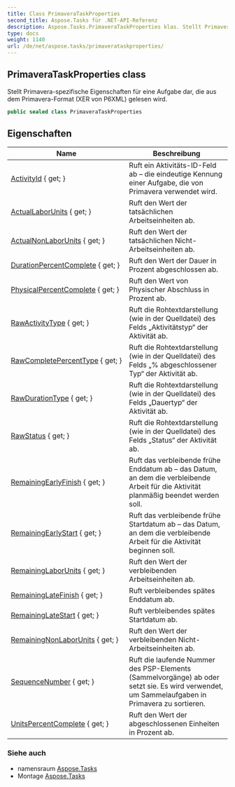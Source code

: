 ```yaml
---
title: Class PrimaveraTaskProperties
second_title: Aspose.Tasks für .NET-API-Referenz
description: Aspose.Tasks.PrimaveraTaskProperties klas. Stellt Primaveraspezifische Eigenschaften für eine Aufgabe dar die aus dem PrimaveraFormat XER von P6XML gelesen wird.
type: docs
weight: 1140
url: /de/net/aspose.tasks/primaverataskproperties/
---
```

## PrimaveraTaskProperties class

Stellt Primavera-spezifische Eigenschaften für eine Aufgabe dar, die aus dem Primavera-Format (XER von P6XML) gelesen wird.

```csharp
public sealed class PrimaveraTaskProperties
```

## Eigenschaften

| Name | Beschreibung |
| --- | --- |
| [ActivityId](../../aspose.tasks/primaverataskproperties/activityid/) { get; } | Ruft ein Aktivitäts-ID-Feld ab – die eindeutige Kennung einer Aufgabe, die von Primavera verwendet wird. |
| [ActualLaborUnits](../../aspose.tasks/primaverataskproperties/actuallaborunits/) { get; } | Ruft den Wert der tatsächlichen Arbeitseinheiten ab. |
| [ActualNonLaborUnits](../../aspose.tasks/primaverataskproperties/actualnonlaborunits/) { get; } | Ruft den Wert der tatsächlichen Nicht-Arbeitseinheiten ab. |
| [DurationPercentComplete](../../aspose.tasks/primaverataskproperties/durationpercentcomplete/) { get; } | Ruft den Wert der Dauer in Prozent abgeschlossen ab. |
| [PhysicalPercentComplete](../../aspose.tasks/primaverataskproperties/physicalpercentcomplete/) { get; } | Ruft den Wert von Physischer Abschluss in Prozent ab. |
| [RawActivityType](../../aspose.tasks/primaverataskproperties/rawactivitytype/) { get; } | Ruft die Rohtextdarstellung (wie in der Quelldatei) des Felds „Aktivitätstyp“ der Aktivität ab. |
| [RawCompletePercentType](../../aspose.tasks/primaverataskproperties/rawcompletepercenttype/) { get; } | Ruft die Rohtextdarstellung (wie in der Quelldatei) des Felds „% abgeschlossener Typ“ der Aktivität ab. |
| [RawDurationType](../../aspose.tasks/primaverataskproperties/rawdurationtype/) { get; } | Ruft die Rohtextdarstellung (wie in der Quelldatei) des Felds „Dauertyp“ der Aktivität ab. |
| [RawStatus](../../aspose.tasks/primaverataskproperties/rawstatus/) { get; } | Ruft die Rohtextdarstellung (wie in der Quelldatei) des Felds „Status“ der Aktivität ab. |
| [RemainingEarlyFinish](../../aspose.tasks/primaverataskproperties/remainingearlyfinish/) { get; } | Ruft das verbleibende frühe Enddatum ab – das Datum, an dem die verbleibende Arbeit für die Aktivität planmäßig beendet werden soll. |
| [RemainingEarlyStart](../../aspose.tasks/primaverataskproperties/remainingearlystart/) { get; } | Ruft das verbleibende frühe Startdatum ab – das Datum, an dem die verbleibende Arbeit für die Aktivität beginnen soll. |
| [RemainingLaborUnits](../../aspose.tasks/primaverataskproperties/remaininglaborunits/) { get; } | Ruft den Wert der verbleibenden Arbeitseinheiten ab. |
| [RemainingLateFinish](../../aspose.tasks/primaverataskproperties/remaininglatefinish/) { get; } | Ruft verbleibendes spätes Enddatum ab. |
| [RemainingLateStart](../../aspose.tasks/primaverataskproperties/remaininglatestart/) { get; } | Ruft verbleibendes spätes Startdatum ab. |
| [RemainingNonLaborUnits](../../aspose.tasks/primaverataskproperties/remainingnonlaborunits/) { get; } | Ruft den Wert der verbleibenden Nicht-Arbeitseinheiten ab. |
| [SequenceNumber](../../aspose.tasks/primaverataskproperties/sequencenumber/) { get; } | Ruft die laufende Nummer des PSP-Elements (Sammelvorgänge) ab oder setzt sie. Es wird verwendet, um Sammelaufgaben in Primavera zu sortieren. |
| [UnitsPercentComplete](../../aspose.tasks/primaverataskproperties/unitspercentcomplete/) { get; } | Ruft den Wert der abgeschlossenen Einheiten in Prozent ab. |

### Siehe auch

* namensraum [Aspose.Tasks](../../aspose.tasks/)
* Montage [Aspose.Tasks](../../)


